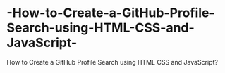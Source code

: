# -How-to-Create-a-GitHub-Profile-Search-using-HTML-CSS-and-JavaScript-
How to Create a GitHub Profile Search using HTML CSS and JavaScript?
